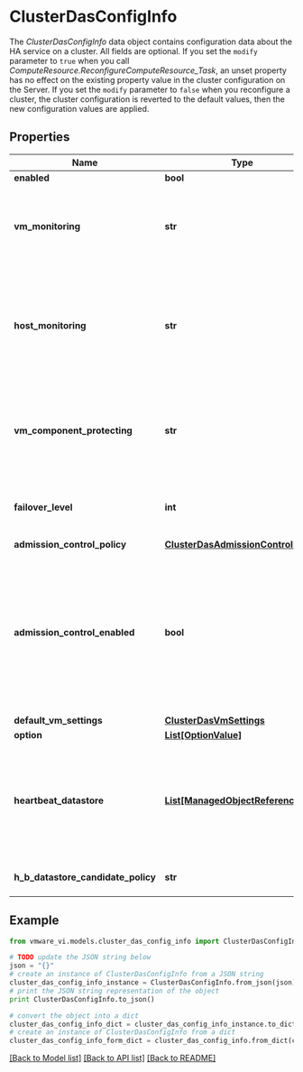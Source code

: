 # ClusterDasConfigInfo

The *ClusterDasConfigInfo* data object contains configuration data about the HA service on a cluster.  All fields are optional. If you set the <code>modify</code> parameter to <code>true</code> when you call *ComputeResource.ReconfigureComputeResource_Task*, an unset property has no effect on the existing property value in the cluster configuration on the Server. If you set the <code>modify</code> parameter to <code>false</code> when you reconfigure a cluster, the cluster configuration is reverted to the default values, then the new configuration values are applied. 

## Properties
Name | Type | Description | Notes
------------ | ------------- | ------------- | -------------
**enabled** | **bool** | Flag to indicate whether or not vSphere HA feature is enabled.  | [optional] 
**vm_monitoring** | **str** | Level of HA Virtual Machine Health Monitoring Service.  You can monitor both guest and application heartbeats, guest heartbeats only, or you can disable the service. See *ClusterDasConfigInfoVmMonitoringState_enum*. The default value is *vmMonitoringDisabled*.  The Service level specified for the cluster determines the possible monitoring settings that you can use for individual virtual machines. See *ClusterVmToolsMonitoringSettings*.*ClusterVmToolsMonitoringSettings.vmMonitoring*.  ***Since:*** vSphere API 4.0  | [optional] 
**host_monitoring** | **str** | Determines whether HA restarts virtual machines after a host fails.  The default value is *ClusterDasConfigInfoServiceState_enum*.*enabled*. This property is meaningful only when *ClusterDasConfigInfo*.*ClusterDasConfigInfo.enabled* is &lt;code&gt;true&lt;/code&gt;.  When &lt;code&gt;hostMonitoring&lt;/code&gt; is *enabled*, HA restarts virtual machines after a host fails.  When &lt;code&gt;hostMonitoring&lt;/code&gt; is *disabled*, HA does not restart virtual machines after a host fails. The status of Host Monitoring does not affect other services such as virtual machine Health Monitoring or Fault Tolerance. The rest of the cluster operations follow normal processing. No configuration information is lost and re-enabling the service is a quick operation.  ***Since:*** vSphere API 4.0  | [optional] 
**vm_component_protecting** | **str** | This property indicates if vSphere HA VM Component Protection service is enabled.  The default value is *disabled*.  When &lt;code&gt;vmComponentProtecting&lt;/code&gt; is set to *disabled*, reaction to all types of VM component failures is disabled.  When &lt;code&gt;vmComponentProtecting&lt;/code&gt; is set to *enabled*, VM Component Protection service will detect and react to component failures. The actual reaction is determined by *ClusterVmComponentProtectionSettings* which is referenced by both cluster level configuration (*ClusterDasConfigInfo.defaultVmSettings*) and per-VM override *ClusterConfigInfoEx.dasVmConfig*.  ***Since:*** vSphere API 6.0  | [optional] 
**failover_level** | **int** | Deprecated as of vSphere API 4.0, use *ClusterFailoverLevelAdmissionControlPolicy* to set *ClusterDasConfigInfo.admissionControlPolicy*.  Configured failover level.  This is the number of physical host failures that can be tolerated without impacting the ability to satisfy the minimums for all running virtual machines. Acceptable values range from one to four.  | [optional] 
**admission_control_policy** | [**ClusterDasAdmissionControlPolicy**](ClusterDasAdmissionControlPolicy.md) |  | [optional] 
**admission_control_enabled** | **bool** | Flag that determines whether strict admission control is enabled.  When you use admission control, the following operations are prevented, if doing so would violate the *ClusterDasConfigInfo.admissionControlPolicy*. - Powering on a virtual machine in the cluster. - Migrating a virtual machine into the cluster. - Increasing the CPU or memory reservation of powered-on   virtual machines in the cluster.    With admission control disabled, there is no assurance that all virtual machines in the HA cluster can be restarted after a host failure. VMware recommends that you do not disable admission control, but you might need to do so temporarily, for the following reasons: - If you need to violate the failover constraints when there   are not enough resources to support them (for example,   if you are placing hosts in standby mode to test them   for use with DPM). - If an automated process needs to take actions that might   temporarily violate the failover constraints (for example,   as part of an upgrade directed by VMware Update Manager). - If you need to perform testing or maintenance operations.  | [optional] 
**default_vm_settings** | [**ClusterDasVmSettings**](ClusterDasVmSettings.md) |  | [optional] 
**option** | [**List[OptionValue]**](OptionValue.md) | Advanced settings.  | [optional] 
**heartbeat_datastore** | [**List[ManagedObjectReference]**](ManagedObjectReference.md) | The list of preferred datastores to use for storage heartbeating.  Each of the specified datastores should be active and mounted by more than one host. There is no limit on the number of specified datastores and no priority among them. The specified datastores will replace those previously specified and an empty list will delete all such earlier specified ones.  vCenter Server chooses the heartbeat datastores for a host from the set specified by *ClusterDasConfigInfo.hBDatastoreCandidatePolicy*. The choice is made based on datastore connectivity and storage array redundancy (in case of VMFS).  The final set of selected heartbeat datastores is reported via *ClusterDasAdvancedRuntimeInfo.heartbeatDatastoreInfo*.  ***Since:*** vSphere API 5.0  Refers instances of *Datastore*.  | [optional] 
**h_b_datastore_candidate_policy** | **str** | The policy on what datastores will be used by vCenter Server to choose heartbeat datastores.  See *ClusterDasConfigInfoHBDatastoreCandidate_enum* for all options. The default value is *allFeasibleDsWithUserPreference*.  ***Since:*** vSphere API 5.0  | [optional] 

## Example

```python
from vmware_vi.models.cluster_das_config_info import ClusterDasConfigInfo

# TODO update the JSON string below
json = "{}"
# create an instance of ClusterDasConfigInfo from a JSON string
cluster_das_config_info_instance = ClusterDasConfigInfo.from_json(json)
# print the JSON string representation of the object
print ClusterDasConfigInfo.to_json()

# convert the object into a dict
cluster_das_config_info_dict = cluster_das_config_info_instance.to_dict()
# create an instance of ClusterDasConfigInfo from a dict
cluster_das_config_info_form_dict = cluster_das_config_info.from_dict(cluster_das_config_info_dict)
```
[[Back to Model list]](../README.md#documentation-for-models) [[Back to API list]](../README.md#documentation-for-api-endpoints) [[Back to README]](../README.md)


